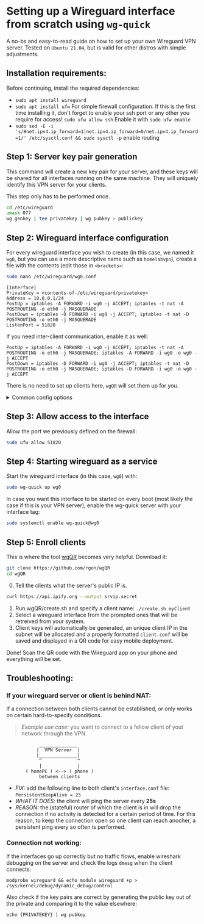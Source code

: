 # Setting up a Wireguard interface from scratch using `wg-quick`
A no-bs and easy-to-read guide on how to set up your own Wireguard VPN server. Tested on `Ubuntu 21.04`, but is valid for other distros with simple adjustments.

## Installation requirements:
Before continuing, install the required dependencies:
+ `sudo apt install wireguard`
+ `sudo apt install ufw` For simple firewall configuration. If this is the first time installing it, don't forget to enable your ssh port or any other you require for access! `sudo ufw allow ssh` Enable it with `sudo ufw enable`
+ `sudo sed -E -i 's/#net.ipv4.ip_forward=1|net.ipv4.ip_forward=0/net.ipv4.ip_forward=1/' /etc/sysctl.conf && sudo sysctl -p` enable routing

## Step 1: Server key pair generation
This command will create a new key pair for your server, and these keys will be shared for all interfaces running on the same machine. They will uniquely identify this VPN server for your clients. 

This step only has to be performed once.
```bash
cd /etc/wireguard
umask 077
wg genkey | tee privatekey | wg pubkey > publickey
```

## Step 2: Wireguard interface configuration
For every wireguard interface you wish to create (in this case, we named it `wg0`, but you can use a more descriptive name such as `homelabvpn`), create a file with the contents (edit those in `<brackets>`:
```bash
sudo nano /etc/wireguard/wg0.conf
```
```config
[Interface]
PrivateKey = <contents-of-/etc/wireguard/privatekey>
Address = 10.0.0.1/24
PostUp = iptables -A FORWARD -i wg0 -j ACCEPT; iptables -t nat -A POSTROUTING -o eth0 -j MASQUERADE
PostDown = iptables -D FORWARD -i wg0 -j ACCEPT; iptables -t nat -D POSTROUTING -o eth0 -j MASQUERADE
ListenPort = 51820
```
If you need inter-client communication, enable it as well:
```
PostUp = iptables -A FORWARD -i wg0 -j ACCEPT; iptables -t nat -A POSTROUTING -o eth0 -j MASQUERADE; iptables -A FORWARD -i wg0 -o wg0 -j ACCEPT
PostDown = iptables -D FORWARD -i wg0 -j ACCEPT; iptables -t nat -D POSTROUTING -o eth0 -j MASQUERADE; iptables -D FORWARD -i wg0 -o wg0 -j ACCEPT
```
There is no need to set up clients here, `wgQR` will set them up for you.

<details>
<summary>Common config options</summary>
<br>
+ *WG Interface subnet:* `Address = 10.0.0.1/24`. Clients connecting to this wireguard VPN will take the IPs: `10.0.0.2`, `10.0.0.3`, `10.0.0.21` etc. Make sure that your WAN interface is not in this same subnet, as every interface should be in a different subnet to make things easy. When creating more than 1 wireguard interface in the same server, make sure that every one of them is on a different subnet (eg. wgHomelab on `10.0.0.1/24`, wgProjects on `10.0.10.1/24`, wgHomelab on `10.0.3.1/24`). This way, every wireguard interface will have their clients isolated.
+ *WG Interface port*:  `ListenPort = 51820`. Every wireguard interface in this machine must have an unique ListenPort. Choose any port that is free on the machine. 
</details>

## Step 3: Allow access to the interface
Allow the port we previously defined on the firewall:
```bash
sudo ufw allow 51820
```

## Step 4: Starting wireguard as a service
Start the wireguard interface (in this case, `wg0`) with:
```bash
sudo wg-quick up wg0
```
In case you want this interface to be started on every boot (most likely the case if this is your VPN server), enable the wg-quick server with your interface tag:
```bash
sudo systemctl enable wg-quick@wg0
```

## Step 5: Enroll clients
This is where the tool [wgQR](https://github.com/rgon/wgQR) becomes very helpful. Download it:
```bash
git clone https://github.com/rgon/wgQR
cd wgQR
```
0. Tell the clients what the server's public IP is.
```bash
curl https://api.ipify.org --output srvip.secret
```
1. Run wgQR/create.sh and specify a client name: `./create.sh myClient`
2. Select a wireguard interface from the prompted ones that will be retreived from your system.
2. Client keys will automatically be generated, an unique client IP in the subnet will be allocated and a properly formatted `client.conf` will be saved and displayed in a QR code for easy mobile deployment.

Done! Scan the QR code with the Wireguard app on your phone and everything will be set.

## Troubleshooting:

### If your wireguard server or client is behind NAT:
If a connection between both clients cannot be established, or only works on certain hard-to-specify conditions.
> *Example use case:* you want to connect to a fellow client of yout network through the VPN.
```text
            ______________
           |  VPN Server  |
           |______________|
            ^             ^
            |             |
       ( homePC ) <--> ( phone )
            between clients
```

+ *FIX:* add the following line to both client's `interface.conf` file: `PersistentKeepAlive = 25`
+ *WHAT IT DOES*: the client will ping the server every **25s**
+ *REASON:* the (stateful) router of which the client is in will drop the connection if no activity is detected for a certain period of time. For this reason, to keep the connection open so one client can reach anocher, a persistent ping every so often is performed.

### Connection not working:
If the interfaces go up correctly but no traffic flows, enable wireshark debugging on the server and check the logs `dmesg` when the client connects.
```
modprobe wireguard && echo module wireguard +p > /sys/kernel/debug/dynamic_debug/control
```
Also check if the key pairs are correct by generating the public key out of the private and comparing it to the value elsewhere:
```
echo {PRIVATEKEY} | wg pubkey
```